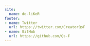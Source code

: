```yaml
---
site:
  name: de-liKeR
footer:
- name: Twitter
  url: https://twitter.com/CreatorQsF
- name: GitHub
  url: https://github.com/Qs-F
---
```


